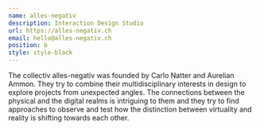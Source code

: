 ```yaml
---
name: alles-negativ
description: Interaction Design Studio
url: https://alles-negativ.ch
email: hello@alles-negativ.ch
position: b
style: style-black
---
```

<!-- CHANGE STYLE TO: style-white !!! -->
<!-- Description here. Not too much text plsz. -->
The collectiv alles-negativ was founded by Carlo Natter and Aurelian Ammon. They try to combine their multidisciplinary interests in design to explore projects from unexpected angles. The connections between the physical and the digital realms is intriguing to them and they try to find approaches to observe and test how the distinction between virtuality and reality is shifting towards each other.
